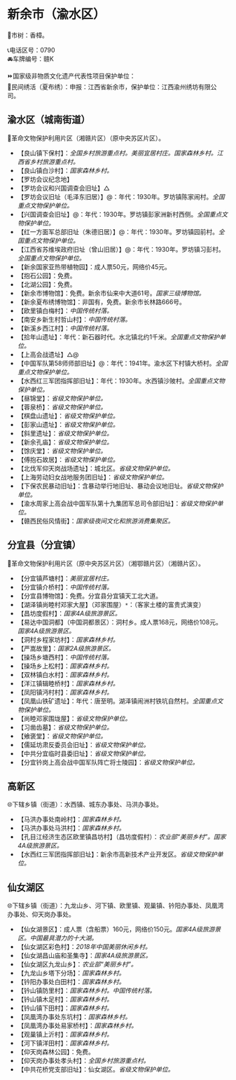 # 新余市（渝水区）  
🌳市树：香樟。  
  
📞电话区号：0790  
🚘车牌编号：赣K  
  
⏩国家级非物质文化遗产代表性项目保护单位：  
🔸民间绣活（夏布绣）：申报：江西省新余市，保护单位：江西渝州绣坊有限公司。  

## 渝水区（城南街道）  
🚩革命文物保护利用片区（湘赣片区）（原中央苏区片区）。  
  
* 【良山镇下保村】：*全国乡村旅游重点村。美丽宜居村庄。国家森林乡村。江西省乡村旅游重点村。*  
* 【良山镇白沙村】：*国家森林乡村。*  
* 【罗坊会议纪念地】  
* 【罗坊会议和兴国调查会旧址】△
* 【罗坊会议旧址（毛泽东旧居）】@：年代：1930年。罗坊镇陈家闹村。*全国重点文物保护单位。*  
* 【兴国调查会旧址】@：年代：1930年。罗坊镇彭家洲新村西侧。*全国重点文物保护单位。*  
* 【红一方面军总部旧址（朱德旧居）】@：年代：1930年。罗坊镇园前村。*全国重点文物保护单位。*  
* 【江西省苏维埃政府旧址（曾山旧居）】@：年代：1930年。罗坊镇习彭村。*全国重点文物保护单位。*  
* 【新余国家亚热带植物园】：成人票50元，网络价45元。  
* 【抱石公园】：免费。  
* 【北湖公园】：免费。  
* 【新余市博物馆】：免费。新余市仙来中大道61号。*国家三级博物馆。*  
* 【新余夏布绣博物馆】：非国有，免费。新余市长林路666号。  
* 【欧里镇白梅村】：*中国传统村落。*  
* 【南安乡新生村哲山村】：*中国传统村落。*  
* 【新溪乡西江村】：*中国传统村落。*  
* 【拾年山遗址】：年代：新石器时代。水北镇北约1千米。*全国重点文物保护单位。*  
* 【上高会战遗址】△@  
* 【中国军队第58师师部旧址】@：年代：1941年。渝水区下村镇大桥村。*全国重点文物保护单位。*  
* 【水西红三军团指挥部旧址】：年代：1930年。水西镇沙陂村。*全国重点文物保护单位。*  
* 【昼锦堂】：*省级文物保护单位。*
* 【蓉泉桥】：*省级文物保护单位。*
* 【棋盘山遗址】：*省级文物保护单位。*
* 【彭家山遗址】：*省级文物保护单位。*
* 【斜里遗址】：*省级文物保护单位。*
* 【新余孔庙】：*省级文物保护单位。*
* 【馀庆堂】：*省级文物保护单位。*
* 【傅抱石故居】：*省级文物保护单位。*
* 【北伐军仰天岗战场遗址】：城北区。*省级文物保护单位。*
* 【上海劳动妇女战地服务团旧址】：*省级文物保护单位。*
* 【下保农民暴动旧址】：含暴动举行地旧址、暴动会议地旧址。*省级文物保护单位。*
* 【渝水周家上高会战中国军队第十九集团军总司令部旧址】：*省级文物保护单位。*  
* 【赣西民俗风情街】：*国家级夜间文化和旅游消费集聚区。*

## 分宜县（分宜镇）  
🚩革命文物保护利用片区（原中央苏区片区）（湘鄂赣片区）（湘赣片区）。  
  
* 【分宜镇芦塘村】：*美丽宜居村庄。*  
* 【分宜镇介桥村】：*中国传统村落。*  
* 【分宜县博物馆】：免费。分宜县分宜镇天工北大道。  
* 【湖泽镇尚睦村邓家大屋】（邓家围屋）`*`：（客家土楼的富贵式演变）  
* 【昌坊度假村】：*国家4A级旅游景区。*  
* 【易达中国洞都】（中国洞都景区）：洞村乡。成人票168元，网络价108元。*国家4A级旅游景区。*  
* 【洞村乡程家坊村】：*国家森林乡村。*  
* 【严嵩故里】：*国家2A级旅游景区。*  
* 【操场乡塘西村】：*中国传统村落。*  
* 【操场乡上松村】：*国家森林乡村。*  
* 【双林镇白水村】：*国家森林乡村。*  
* 【洋江镇辑睦桥村】：*国家森林乡村。*  
* 【凤阳镇沔村村】：*国家森林乡村。*  
* 【凤凰山铁矿遗址】：年代：唐至明。湖泽镇闹洲村铁坑自然村。*全国重点文物保护单位。*  
* 【尚睦邓家围垅屋】：*省级文物保护单位。*
* 【习凿齿墓】：*省级文物保护单位。*
* 【飨褒堂】：*省级文物保护单位。*
* 【儒延坊肃反委员会旧址】：*省级文物保护单位。*
* 【中共分宜临时县委旧址】：*省级文物保护单位。*
* 【分宜钤岗上高会战中国军队阵亡将士陵园】：*省级文物保护单位。*  

## 高新区  
🌐下辖乡镇（街道）：水西镇、城东办事处、马洪办事处。  
  
* 【马洪办事处南岭村】：*国家森林乡村。*  
* 【马洪办事处马洪村】：*国家森林乡村。*  
* 【孔目江经济生态区欧里镇昌坊村】（昌坊度假村）：*农业部“美丽乡村”。国家4A级旅游景区。*  
* 【水西红三军团指挥部旧址】：新余市高新技术产业开发区。*省级文物保护单位。*

## 仙女湖区  
🌐下辖乡镇（街道）：九龙山乡、河下镇、欧里镇、观巢镇、钤阳办事处、凤凰湾办事处、仰天岗办事处。
  
* 【仙女湖景区】：成人票（含船票）160元，网络价150元。*国家4A级旅游景区。中国最具潜力的十大湖。*  
* 【仙女湖区彩色村】：*2018年中国美丽休闲乡村。*  
* 【仙女湖昌山庙和圣集寺】：*国家4A级旅游景区。*  
* 【仙女湖区九龙山乡】：*农业部“美丽乡村”。*  
* 【九龙山乡塔下分场】：*国家森林乡村。*  
* 【钤阳办事处白田村】：*国家森林乡村。*  
* 【钤山镇防里村】：*国家森林乡村。中国传统村落。*  
* 【钤山镇木足村】：*国家森林乡村。*  
* 【钤山镇下田村】：*国家森林乡村。*  
* 【凤凰湾办事处东坑村】：*国家森林乡村。*  
* 【凤凰湾办事处易家桥村】：*国家森林乡村。*  
* 【观巢镇上沂村】：*国家森林乡村。*  
* 【河下镇洋田村】：*国家森林乡村。*  
* 【仰天岗森林公园】：免费。  
* 【仰天岗办事处孝头村】：*全国乡村旅游重点村。*  
* 【中共花桥党支部旧址】：仙女湖区。*省级文物保护单位。*
